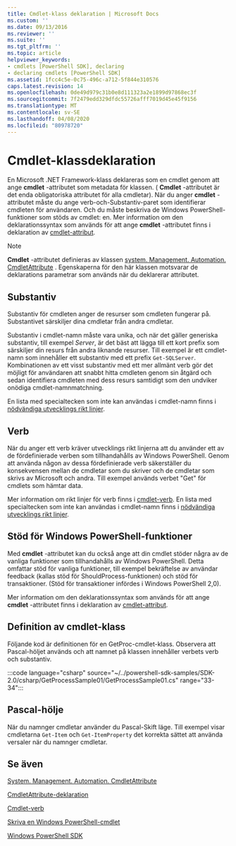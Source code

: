 ```yaml
---
title: Cmdlet-klass deklaration | Microsoft Docs
ms.custom: ''
ms.date: 09/13/2016
ms.reviewer: ''
ms.suite: ''
ms.tgt_pltfrm: ''
ms.topic: article
helpviewer_keywords:
- cmdlets [PowerShell SDK], declaring
- declaring cmdlets [PowerShell SDK]
ms.assetid: 1fcc4c5e-0c75-496c-a712-5f844e310576
caps.latest.revision: 14
ms.openlocfilehash: 0de49d979c31b0e8d111323a2e1899d97868ec3f
ms.sourcegitcommit: 7f2479edd329dfdc55726afff7019d45e45f9156
ms.translationtype: MT
ms.contentlocale: sv-SE
ms.lasthandoff: 04/08/2020
ms.locfileid: "80978720"
---
```

# <a name="cmdlet-class-declaration"></a>Cmdlet-klassdeklaration

En Microsoft .NET Framework-klass deklareras som en cmdlet genom att ange **cmdlet** -attributet som metadata för klassen. ( **Cmdlet** -attributet är det enda obligatoriska attributet för alla cmdletar).
När du anger **cmdlet** -attributet måste du ange verb-och-Substantiv-paret som identifierar cmdleten för användaren. Och du måste beskriva de Windows PowerShell-funktioner som stöds av cmdlet: en. Mer information om den deklarationssyntax som används för att ange **cmdlet** -attributet finns i deklaration av [cmdlet-attribut](./cmdlet-attribute-declaration.md).

> [!NOTE]
> **Cmdlet** -attributet definieras av klassen [system. Management. Automation. CmdletAttribute](/dotnet/api/System.Management.Automation.CmdletAttribute) . Egenskaperna för den här klassen motsvarar de deklarations parametrar som används när du deklarerar attributet.

## <a name="nouns"></a>Substantiv

Substantiv för cmdleten anger de resurser som cmdleten fungerar på. Substantivet särskiljer dina cmdletar från andra cmdletar.

Substantiv i cmdlet-namn måste vara unika, och när det gäller generiska substantiv, till exempel *Server*, är det bäst att lägga till ett kort prefix som särskiljer din resurs från andra liknande resurser. Till exempel är ett cmdlet-namn som innehåller ett substantiv med ett prefix `Get-SQLServer`. Kombinationen av ett visst substantiv med ett mer allmänt verb gör det möjligt för användaren att snabbt hitta cmdleten genom sin åtgärd och sedan identifiera cmdleten med dess resurs samtidigt som den undviker onödiga cmdlet-namnmatchning.

En lista med specialtecken som inte kan användas i cmdlet-namn finns i [nödvändiga utvecklings rikt linjer](./required-development-guidelines.md).

## <a name="verbs"></a>Verb

När du anger ett verb kräver utvecklings rikt linjerna att du använder ett av de fördefinierade verben som tillhandahålls av Windows PowerShell. Genom att använda någon av dessa fördefinierade verb säkerställer du konsekvensen mellan de cmdletar som du skriver och de cmdletar som skrivs av Microsoft och andra. Till exempel används verbet "Get" för cmdlets som hämtar data.

Mer information om rikt linjer för verb finns i [cmdlet-verb](./approved-verbs-for-windows-powershell-commands.md). En lista med specialtecken som inte kan användas i cmdlet-namn finns i [nödvändiga utvecklings rikt linjer](./required-development-guidelines.md).

## <a name="supporting-windows-powershell-functionality"></a>Stöd för Windows PowerShell-funktioner

Med **cmdlet** -attributet kan du också ange att din cmdlet stöder några av de vanliga funktioner som tillhandahålls av Windows PowerShell. Detta omfattar stöd för vanliga funktioner, till exempel bekräftelse av användar feedback (kallas stöd för ShouldProcess-funktionen) och stöd för transaktioner. (Stöd för transaktioner infördes i Windows PowerShell 2,0).

Mer information om den deklarationssyntax som används för att ange **cmdlet** -attributet finns i deklaration av [cmdlet-attribut](./cmdlet-attribute-declaration.md).

## <a name="cmdlet-class-definition"></a>Definition av cmdlet-klass

Följande kod är definitionen för en GetProc-cmdlet-klass. Observera att Pascal-höljet används och att namnet på klassen innehåller verbets verb och substantiv.

:::code language="csharp" source="~/../powershell-sdk-samples/SDK-2.0/csharp/GetProcessSample01/GetProcessSample01.cs" range="33-34":::

## <a name="pascal-casing"></a>Pascal-hölje

När du namnger cmdletar använder du Pascal-Skift läge. Till exempel visar cmdletarna `Get-Item` och `Get-ItemProperty` det korrekta sättet att använda versaler när du namnger cmdletar.

## <a name="see-also"></a>Se även

[System. Management. Automation. CmdletAttribute](/dotnet/api/System.Management.Automation.CmdletAttribute)

[CmdletAttribute-deklaration](./cmdlet-attribute-declaration.md)

[Cmdlet-verb](./approved-verbs-for-windows-powershell-commands.md)

[Skriva en Windows PowerShell-cmdlet](./writing-a-windows-powershell-cmdlet.md)

[Windows PowerShell SDK](../windows-powershell-reference.md)
